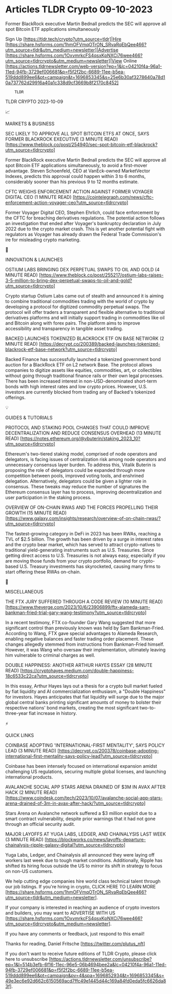 # Articles TLDR Crypto 09-10-2023

Former BlackRock executive Martin Bednall predicts the SEC will
approve all spot Bitcoin ETF applications simultaneously  

Sign Up [https://tldr.tech/crypto?utm_source=tldr]|Hire
[https://share.hsforms.com/1hmOFVmqOTrON_SRvaRqEbQee466?utm_source=tldr&utm_medium=newsletter]|Advertise
[https://share.hsforms.com/1OxvmrkcFS4qsxKpNXCi76wee466?utm_source=tldrcrypto&utm_medium=newsletter]|View
Online
[https://actions.tldrnewsletter.com/web-version?ep=1&lc=04210f4a-96a1-11ed-94fb-3729ef006681&p=f5f2f2bc-6689-11ee-b5ea-519ddd899ee6&pt=campaign&t=1696853345&s=25e6b30af3278640a78d10a737762d29916a40a1c338d9cf3669b8f2170c8452]


		TLDR 

TLDR CRYPTO 2023-10-09

📈 

MARKETS & BUSINESS

SEC LIKELY TO APPROVE ALL SPOT BITCOIN ETFS AT ONCE, SAYS FORMER
BLACKROCK EXECUTIVE (3 MINUTE READ)
[https://www.theblock.co/post/254940/sec-spot-bitcoin-etf-blackrock?utm_source=tldrcrypto]


Former BlackRock executive Martin Bednall predicts the SEC will
approve all spot Bitcoin ETF applications simultaneously, to avoid a
first-mover advantage. Steven Schoenfeld, CEO at VanEck-owned
MarketVector Indexes, predicts this approval could happen within 3 to
6 months, considerably sooner than his previous 9 to 12 months
estimate. 

CFTC WEIGHS ENFORCEMENT ACTION AGAINST FORMER VOYAGER DIGITAL CEO (1
MINUTE READ)
[https://cointelegraph.com/news/cftc-enforcement-action-voyager-ceo?utm_source=tldrcrypto]


Former Voyager Digital CEO, Stephen Ehrlich, could face enforcement by
the CFTC for breaching derivatives regulations. The potential action
follows an investigation that ended after Voyager's bankruptcy
declaration in July 2022 due to the crypto market crash. This is yet
another potential fight with regulators as Voyager has already drawn
the Federal Trade Commission's ire for misleading crypto marketing. 

🚀 

INNOVATION & LAUNCHES

OSTIUM LABS BRINGING DEX PERPETUAL SWAPS TO OIL AND GOLD (4 MINUTE
READ)
[https://www.theblock.co/post/255217/ostium-labs-raises-3-5-million-to-bring-dex-perpetual-swaps-to-oil-and-gold?utm_source=tldrcrypto]


Crypto startup Ostium Labs came out of stealth and announced it is
aiming to combine traditional commodities trading with the world of
crypto by developing a protocol for digitized commodity perpetual
swaps. The protocol will offer traders a transparent and flexible
alternative to traditional derivatives platforms and will initially
support trading in commodities like oil and Bitcoin along with forex
pairs. The platform aims to improve accessibility and transparency in
tangible asset trading. 

BACKED LAUNCHES TOKENIZED BLACKROCK ETF ON BASE NETWORK (2 MINUTE
READ)
[https://decrypt.co/200389/backed-launches-tokenized-blackrock-etf-base-network?utm_source=tldrcrypto]


Backed Finance has successfully launched a tokenized government bond
auction for a BlackRock ETF on L2 network Base. The protocol allows
companies to digitize assets like equities, commodities, art, or
collectibles without going through traditional finance rails or their
own legal processes. There has been increased interest in
non-USD-denominated short-term bonds with high interest rates and low
crypto prices. However, U.S. investors are currently blocked from
trading any of Backed's tokenized offerings. 

💡 

GUIDES & TUTORIALS

PROTOCOL AND STAKING POOL CHANGES THAT COULD IMPROVE DECENTRALIZATION
AND REDUCE CONSENSUS OVERHEAD (13 MINUTE READ)
[https://notes.ethereum.org/@vbuterin/staking_2023_10?utm_source=tldrcrypto]


Ethereum's two-tiered staking model, comprised of node operators and
delegators, is facing issues of centralization risk among node
operators and unnecessary consensus layer burden. To address this,
Vitalik Buterin is proposing the role of delegators could be expanded
through more competition between pools, improved voting tools, and
enshrined delegation. Alternatively, delegators could be given a
lighter role in consensus. These tweaks may reduce the number of
signatures the Ethereum consensus layer has to process, improving
decentralization and user participation in the staking process. 

OVERVIEW OF ON-CHAIN RWAS AND THE FORCES PROPELLING THEIR GROWTH (15
MINUTE READ)
[https://www.galaxy.com/insights/research/overview-of-on-chain-rwas/?utm_source=tldrcrypto]


The fastest-growing category in DeFi in 2023 has been RWAs, reaching a
TVL of $2.5 billion. The growth has been driven by a surge in interest
rates and the crypto bear market, which has served to attract
crypto-natives to traditional yield-generating instruments such as
U.S. Treasuries. Since getting direct access to U.S. Treasuries is not
always easy, especially if you are moving those funds from your crypto
portfolio, demand for crypto-based U.S. Treasury investments has
skyrocketed, causing many firms to start offering these RWAs on-chain.


🦄 

MISCELLANEOUS

THE FTX JURY SUFFERED THROUGH A CODE REVIEW (10 MINUTE READ)
[https://www.theverge.com/2023/10/6/23906899/ftx-alameda-sam-bankman-fried-trial-gary-wang-testimony?utm_source=tldrcrypto]


In a recent testimony, FTX co-founder Gary Wang suggested that more
significant control than previously known was held by Sam
Bankman-Fried. According to Wang, FTX gave special advantages to
Alameda Research, enabling negative balances and faster trading order
placement. These changes allegedly stemmed from instructions from
Bankman-Fried himself. However, it was Wang who oversaw their
implementation, ultimately leaving him vulnerable to criminal charges
as well. 

DOUBLE HAPPINESS: ANOTHER ARTHUR HAYES ESSAY (28 MINUTE READ)
[https://cryptohayes.medium.com/double-happiness-18c6533c22ca?utm_source=tldrcrypto]


In this essay, Arthur Hayes lays out a thesis for a crypto bull market
fueled by fiat liquidity and AI commercialization enthusiasm, a
"Double Happiness" for investors. Hayes anticipates that fiat
liquidity will surge due to the major global central banks printing
significant amounts of money to bolster their respective nations' bond
markets, creating the most significant two-to-three-year fiat increase
in history. 

⚡ 

QUICK LINKS

COINBASE ADOPTING 'INTERNATIONAL-FIRST MENTALITY', SAYS POLICY LEAD (3
MINUTE READ)
[https://decrypt.co/200378/coinbase-adopting-international-first-mentality-says-policy-lead?utm_source=tldrcrypto]


Coinbase has been intensely focused on international expansion amidst
challenging US regulations, securing multiple global licenses, and
launching international products. 

AVALANCHE SOCIAL APP STARS ARENA DRAINED OF $3M IN AVAX AFTER HACK (2
MINUTE READ)
[https://www.coindesk.com/tech/2023/10/07/avalanche-social-app-stars-arena-drained-of-3m-in-avax-after-hack/?utm_source=tldrcrypto]


Stars Arena on Avalanche network suffered a $3 million exploit due to
a smart contract vulnerability, despite prior warnings that it had not
gone through an official security audit. 

MAJOR LAYOFFS AT YUGA LABS, LEDGER, AND CHAINALYSIS LAST WEEK (3
MINUTE READ)
[https://blockworks.co/news/layoffs-departure-chainalysis-ripple-galaxy-digital?utm_source=tldrcrypto]


Yuga Labs, Ledger, and Chainalysis all announced they were laying off
workers last week due to tough market conditions. Additionally, Ripple
has shifted its hiring focus outside the US to mirror its shift in
strategy to focus on non-US customers. 

 We help cutting edge companies hire world class technical talent
through our job listings. If you're hiring in crypto, CLICK HERE TO
LEARN MORE
[https://share.hsforms.com/1hmOFVmqOTrON_SRvaRqEbQee466?utm_source=tldr&utm_medium=newsletter].


If your company is interested in reaching an audience of crypto
investors and builders, you may want to ADVERTISE WITH US
[https://share.hsforms.com/1OxvmrkcFS4qsxKpNXCi76wee466?utm_source=tldrcrypto&utm_medium=newsletter].


If you have any comments or feedback, just respond to this email! 

Thanks for reading, 
Daniel Fritsche [https://twitter.com/plutus_nft] 

If you don't want to receive future editions of TLDR Crypto,
please click here to unsubscribe
[https://actions.tldrnewsletter.com/unsubscribe?ep=1&l=514b3efb-6f16-11ec-96e5-06b4694bee2a&lc=04210f4a-96a1-11ed-94fb-3729ef006681&p=f5f2f2bc-6689-11ee-b5ea-519ddd899ee6&pt=campaign&pv=4&spa=1696852934&t=1696853345&s=49e3ec6e92d662c6150569acd7ffc49e1445d44c169a84fd0eda5fc6626da83f].